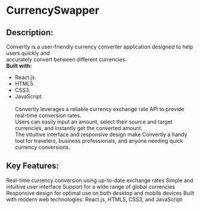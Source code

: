 # CurrencySwapper

## **Description:**

Convertly is a user-friendly currency converter application designed to help users quickly and <br> 
accurately convert between different currencies. <br> 
**Built with:** <br> 
- React.js. <br>
- HTML5. <br>
- CSS3. <br>
- JavaScript. <br><br>
Convertly leverages a reliable currency exchange rate API to provide real-time conversion rates. <br>
Users can easily input an amount, select their source and target currencies, and instantly get the converted amount. <br>
The intuitive interface and responsive design make Convertly a handy tool for travelers, business professionals, and anyone needing quick currency conversions.

## **Key Features:**

Real-time currency conversion using up-to-date exchange rates
Simple and intuitive user interface
Support for a wide range of global currencies
Responsive design for optimal use on both desktop and mobile devices
Built with modern web technologies: React.js, HTML5, CSS3, and JavaScript
